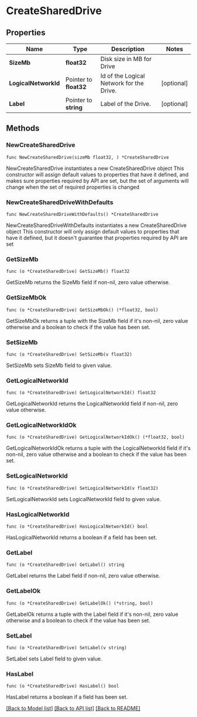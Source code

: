 # CreateSharedDrive

## Properties

Name | Type | Description | Notes
------------ | ------------- | ------------- | -------------
**SizeMb** | **float32** | Disk size in MB for Drive | 
**LogicalNetworkId** | Pointer to **float32** | Id of the Logical Network for the Drive. | [optional] 
**Label** | Pointer to **string** | Label of the Drive. | [optional] 

## Methods

### NewCreateSharedDrive

`func NewCreateSharedDrive(sizeMb float32, ) *CreateSharedDrive`

NewCreateSharedDrive instantiates a new CreateSharedDrive object
This constructor will assign default values to properties that have it defined,
and makes sure properties required by API are set, but the set of arguments
will change when the set of required properties is changed

### NewCreateSharedDriveWithDefaults

`func NewCreateSharedDriveWithDefaults() *CreateSharedDrive`

NewCreateSharedDriveWithDefaults instantiates a new CreateSharedDrive object
This constructor will only assign default values to properties that have it defined,
but it doesn't guarantee that properties required by API are set

### GetSizeMb

`func (o *CreateSharedDrive) GetSizeMb() float32`

GetSizeMb returns the SizeMb field if non-nil, zero value otherwise.

### GetSizeMbOk

`func (o *CreateSharedDrive) GetSizeMbOk() (*float32, bool)`

GetSizeMbOk returns a tuple with the SizeMb field if it's non-nil, zero value otherwise
and a boolean to check if the value has been set.

### SetSizeMb

`func (o *CreateSharedDrive) SetSizeMb(v float32)`

SetSizeMb sets SizeMb field to given value.


### GetLogicalNetworkId

`func (o *CreateSharedDrive) GetLogicalNetworkId() float32`

GetLogicalNetworkId returns the LogicalNetworkId field if non-nil, zero value otherwise.

### GetLogicalNetworkIdOk

`func (o *CreateSharedDrive) GetLogicalNetworkIdOk() (*float32, bool)`

GetLogicalNetworkIdOk returns a tuple with the LogicalNetworkId field if it's non-nil, zero value otherwise
and a boolean to check if the value has been set.

### SetLogicalNetworkId

`func (o *CreateSharedDrive) SetLogicalNetworkId(v float32)`

SetLogicalNetworkId sets LogicalNetworkId field to given value.

### HasLogicalNetworkId

`func (o *CreateSharedDrive) HasLogicalNetworkId() bool`

HasLogicalNetworkId returns a boolean if a field has been set.

### GetLabel

`func (o *CreateSharedDrive) GetLabel() string`

GetLabel returns the Label field if non-nil, zero value otherwise.

### GetLabelOk

`func (o *CreateSharedDrive) GetLabelOk() (*string, bool)`

GetLabelOk returns a tuple with the Label field if it's non-nil, zero value otherwise
and a boolean to check if the value has been set.

### SetLabel

`func (o *CreateSharedDrive) SetLabel(v string)`

SetLabel sets Label field to given value.

### HasLabel

`func (o *CreateSharedDrive) HasLabel() bool`

HasLabel returns a boolean if a field has been set.


[[Back to Model list]](../README.md#documentation-for-models) [[Back to API list]](../README.md#documentation-for-api-endpoints) [[Back to README]](../README.md)


